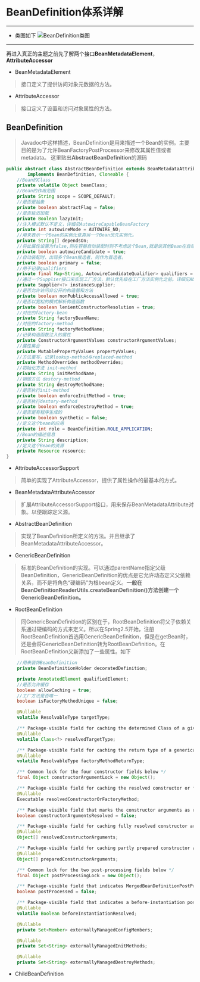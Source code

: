 # BeanDefinition体系详解
---

* 类图如下
![BeanDefinition类图](https://raw.githubusercontent.com/QuinnGK/SpringNode/master/%E4%B8%AA%E4%BA%BA%E7%90%86%E8%A7%A3/image/BeanDefinition_UML.png)

---
再进入真正的主题之前先了解两个接口**BeanMetadataElement**，**AttributeAccessor**

* BeanMetadataElement
> 接口定义了提供访问对象元数据的方法。
* AttributeAccessor
> 接口定义了设置和访问对象属性的方法。

## BeanDefinition
> Javadoc中这样描述，BeanDefinition是用来描述一个Bean的实例。主要目的是为了允许BeanFactoryPostProcessor来修改其属性值或者metadata。
这里贴出**AbstractBeanDefinition**的源码
```java
public abstract class AbstractBeanDefinition extends BeanMetadataAttributeAccessor
		implements BeanDefinition, Cloneable {
    //Bean的Class
	private volatile Object beanClass;
    //Bean的作用范围
	private String scope = SCOPE_DEFAULT;
    //是否是抽象
	private boolean abstractFlag = false;
    //是否延迟加载
	private Boolean lazyInit;
    //注入模式默认不定义，详细见AutowireCapableBeanFactory
	private int autowireMode = AUTOWIRE_NO;
	//用来表示一个Bean的实例化依靠另一个Bean优先实例化。
	private String[] dependsOn;
    //将此属性设置为false,则在容器自动装配时则不考虑这个Bean,就是说其他Bean在自动装配时，此Bean不会作为候选者
	private boolean autowireCandidate = true;
    //自动装配时，出现多个Bean候选者，则作为首选者。
	private boolean primary = false;
    //用于记录qualifiers
	private final Map<String, AutowireCandidateQualifier> qualifiers = new LinkedHashMap<>();
    //通过一个Supplier接口来实现工厂方法，默认优先级在工厂方法实例化之前。详细见AbstractAutowireCapableBeanFactory.createBeanInstance()。spring5新加的。
	private Supplier<?> instanceSupplier;
    //是否允许访问非公开的构造器和方法
	private boolean nonPublicAccessAllowed = true;
    //是否以宽松的模式解析构造函数
	private boolean lenientConstructorResolution = true;
    //对应的factory-bean
	private String factoryBeanName;
    //对应的factory-method
	private String factoryMethodName;
    //记录构造函数注入的属性
	private ConstructorArgumentValues constructorArgumentValues;
    //属性集合
	private MutablePropertyValues propertyValues;
    //方法重写，记录lookup-method与replaced-method
	private MethodOverrides methodOverrides;
    //初始化方法 init-method
	private String initMethodName;
    //销毁方法 destory-method
	private String destroyMethodName;
    //是否执行init-method
	private boolean enforceInitMethod = true;
    //是否执行destory-method
	private boolean enforceDestroyMethod = true;
    //是否是有程序生成的
	private boolean synthetic = false;
    //定义这个bean的应用
	private int role = BeanDefinition.ROLE_APPLICATION;
    //Bean的描述信息
	private String description;
    //定义这个Bean的资源
	private Resource resource;
}
```

* AttributeAccessorSupport
> 简单的实现了AttributeAccessor，提供了属性操作的最基本的方式。

* BeanMetadataAttributeAccessor
> 扩展AttributeAccessorSupport接口，用来保存BeanMetadataAttribute对象。以便跟踪定义源。

* AbstractBeanDefinition 
> 实现了BeanDefinition所定义的方法。并且继承了BeanMetadataAttributeAccessor。

* GenericBeanDefinition
> 标准的BeanDefinition的实现。可以通过parentName指定父级BeanDefinition，GenericBeanDefinition的优点是它允许动态定义父依赖关系，而不是将角色“硬编码”为根bean定义。**一般在BeanDefinitionReaderUtils.createBeanDefinition()方法创建一个GenericBeanDefinition。**

* RootBeanDefinition
> 同GenericBeanDefinition的区别在于，RootBeanDefinition将父子依赖关系通过硬编码的方式来定义。所以在Spring2.5开始，注册RootBeanDefinition首选用GenericBeanDefinition，但是在getBean时，还是会将GenericBeanDefinition转为RootBeanDefinition。在RootBeanDefinition又新添加了一些属性。如下
```java
	//用来装饰BeanDefinition
	private BeanDefinitionHolder decoratedDefinition;

	private AnnotatedElement qualifiedElement;
	//是否允许缓存
	boolean allowCaching = true;
	//工厂方法是否唯一
	boolean isFactoryMethodUnique = false;

	@Nullable
	volatile ResolvableType targetType;

	/** Package-visible field for caching the determined Class of a given bean definition */
	@Nullable
	volatile Class<?> resolvedTargetType;

	/** Package-visible field for caching the return type of a generically typed factory method */
	@Nullable
	volatile ResolvableType factoryMethodReturnType;

	/** Common lock for the four constructor fields below */
	final Object constructorArgumentLock = new Object();

	/** Package-visible field for caching the resolved constructor or factory method */
	@Nullable
	Executable resolvedConstructorOrFactoryMethod;

	/** Package-visible field that marks the constructor arguments as resolved */
	boolean constructorArgumentsResolved = false;

	/** Package-visible field for caching fully resolved constructor arguments */
	@Nullable
	Object[] resolvedConstructorArguments;

	/** Package-visible field for caching partly prepared constructor arguments */
	@Nullable
	Object[] preparedConstructorArguments;

	/** Common lock for the two post-processing fields below */
	final Object postProcessingLock = new Object();

	/** Package-visible field that indicates MergedBeanDefinitionPostProcessor having been applied */
	boolean postProcessed = false;

	/** Package-visible field that indicates a before-instantiation post-processor having kicked in */
	@Nullable
	volatile Boolean beforeInstantiationResolved;

	@Nullable
	private Set<Member> externallyManagedConfigMembers;

	@Nullable
	private Set<String> externallyManagedInitMethods;

	@Nullable
	private Set<String> externallyManagedDestroyMethods;
```

* ChildBeanDefinition
> 

